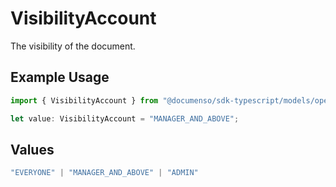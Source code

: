 # VisibilityAccount

The visibility of the document.

## Example Usage

```typescript
import { VisibilityAccount } from "@documenso/sdk-typescript/models/operations";

let value: VisibilityAccount = "MANAGER_AND_ABOVE";
```

## Values

```typescript
"EVERYONE" | "MANAGER_AND_ABOVE" | "ADMIN"
```